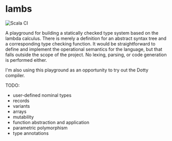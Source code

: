 # lambs

![Scala CI](https://github.com/RaasAhsan/lambs/workflows/Scala%20CI/badge.svg)

A playground for building a statically checked type system based on the lambda calculus. There is merely a definition for an abstract syntax tree and a corresponding type checking function. It would be straightforward to define and implement the operational semantics for the language, but that falls outside the scope of the project. No lexing, parsing, or code generation is performed either. 

I'm also using this playground as an opportunity to try out the Dotty compiler.

TODO:
- user-defined nominal types
- records
- variants
- arrays
- mutability
- function abstraction and application
- parametric polymorphism
- type annotations
